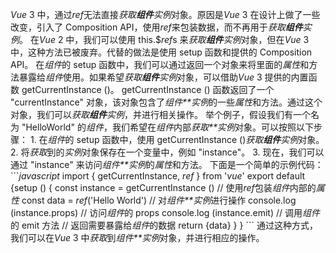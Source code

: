 *Vue* 3 中，通过*ref*无法直接*获取**组件**实例*对象。原因是*Vue* 3 在设计上做了一些改变，引入了 Composition API，使用*ref*来包装数据，而不再用于*获取**组件**实例*。 在*Vue* 2 中，我们可以使用 this.$*ref*s 来*获取**组件**实例*对象，但在*Vue* 3 中，这种方法已被废弃。代替的做法是使用 setup 函数和提供的 Composition API。 在*组件*的 setup 函数中，我们可以通过返回一个对象来将里面的*属性*和方法暴露给*组件*使用。如果希望*获取**组件**实例*对象，可以借助*Vue* 3 提供的内置函数 getCurrentInstance ()。 getCurrentInstance () 函数返回了一个 "currentInstance" 对象，该对象包含了*组件**实例*的一些*属性*和方法。通过这个对象，我们可以*获取**组件**实例*，并进行相关操作。 举个例子，假设我们有一个名为 "HelloWorld" 的*组件*，我们希望在*组件*内部*获取**实例*对象。可以按照以下步骤： 1. 在*组件*的 setup 函数中，使用 getCurrentInstance ()*获取**组件**实例*对象。 2. 将*获取*到的*实例*对象保存在一个变量中，例如 "instance"。 3. 现在，我们可以通过 "instance" 来访问*组件**实例*的*属性*和方法。 下面是一个简单的示例代码： \`\`\`*javascript* import { getCurrentInstance, *ref* } from '*vue*' export default {setup () { const instance = getCurrentInstance () // 使用*ref*包装*组件*内部的*属性* const data = *ref*('Hello World') // 对*组件**实例*进行操作 console.log (instance.props) // 访问*组件*的 props console.log (instance.emit) // 调用*组件*的 emit 方法 // 返回需要暴露给*组件*的数据 return {data} } } \`\`\` 通过这种方式，我们可以在*Vue* 3 中*获取*到*组件**实例*对象，并进行相应的操作。
